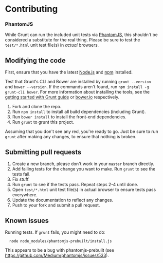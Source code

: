 # Contributing

### PhantomJS
While Grunt can run the included unit tests via
[PhantomJS](http://phantomjs.org/), this shouldn't be considered a substitute
for the real thing. Please be sure to test the `test/*.html` unit test file(s)
in _actual_ browsers.

## Modifying the code
First, ensure that you have the latest [Node.js](http://nodejs.org/) and
[npm](http://npmjs.org/) installed.

Test that Grunt's CLI and Bower are installed by running `grunt --version` and
`bower --version`.  If the commands aren't found, run `npm install -g grunt-cli
bower`. For more information about installing the tools, see the [getting
started with Grunt guide](http://gruntjs.com/getting-started) or
[bower.io](http://bower.io/) respectively.

1. Fork and clone the repo.
2. Run `npm install` to install all build dependencies (including Grunt).
3. Run `bower install` to install the front-end dependencies.
4. Run `grunt` to grunt this project.

Assuming that you don't see any red, you're ready to go. Just be sure to run
`grunt` after making any changes, to ensure that nothing is broken.

## Submitting pull requests

1. Create a new branch, please don't work in your `master` branch directly.
2. Add failing tests for the change you want to make. Run `grunt` to see the tests fail.
3. Fix stuff.
4. Run `grunt` to see if the tests pass. Repeat steps 2-4 until done.
5. Open `test/*.html` unit test file(s) in actual browser to ensure tests pass everywhere.
6. Update the documentation to reflect any changes.
7. Push to your fork and submit a pull request.

## Known issues

Running tests. If `grunt` fails, you might need to do:

```
  node node_modules/phantomjs-prebuilt/install.js
```

This appears to be a bug with phantomjs-prebuilt (see https://github.com/Medium/phantomjs/issues/533).
